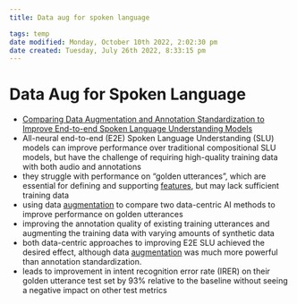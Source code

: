```yaml
---
title: Data aug for spoken language

tags: temp
date modified: Monday, October 10th 2022, 2:02:30 pm
date created: Tuesday, July 26th 2022, 8:33:15 pm
---
```


# Data Aug for Spoken Language
- [Comparing Data Augmentation and Annotation Standardization to Improve End-to-end Spoken Language Understanding Models](https://assets.amazon.science/a5/65/cb86affe4903b5d6e55743fb23a1/comparing-data-augmentation-and-annotation-standardization-to-improve-end-to-end-spoken-language-understanding-models.pdf)
- All-neural end-to-end (E2E) Spoken Language Understanding (SLU) models can improve performance over traditional compositional SLU models, but have the challenge of requiring high-quality training data with both audio and annotations
- they struggle with performance on “golden utterances”, which are essential for defining and supporting [features](Features.md), but may lack sufficient training data
- using data [augmentation](Augmentation.md) to compare two data-centric AI methods to improve performance on golden utterances
- improving the annotation quality of existing training utterances and augmenting the training data with varying amounts of synthetic data
- both data-centric approaches to improving E2E SLU achieved the desired effect, although data [augmentation](Augmentation.md) was much more powerful than annotation standardization.
- leads to improvement in intent recognition error rate (IRER) on their golden utterance test set by 93% relative to the baseline without seeing a negative impact on other test metrics



